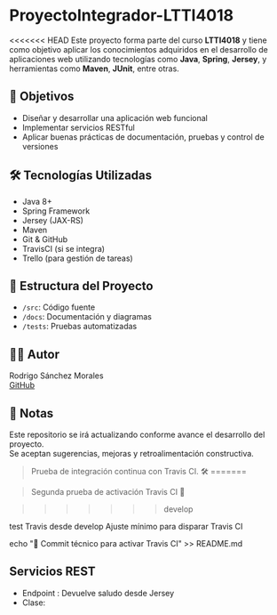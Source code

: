 # ProyectoIntegrador-LTTI4018

<<<<<<< HEAD
Este proyecto forma parte del curso **LTTI4018** y tiene como objetivo aplicar los conocimientos adquiridos en el desarrollo de aplicaciones web utilizando tecnologías como **Java**, **Spring**, **Jersey**, y herramientas como **Maven**, **JUnit**, entre otras.

## 🎯 Objetivos
- Diseñar y desarrollar una aplicación web funcional
- Implementar servicios RESTful
- Aplicar buenas prácticas de documentación, pruebas y control de versiones

## 🛠️ Tecnologías Utilizadas
- Java 8+
- Spring Framework
- Jersey (JAX-RS)
- Maven
- Git & GitHub
- TravisCI (si se integra)
- Trello (para gestión de tareas)

## 📁 Estructura del Proyecto
- `/src`: Código fuente
- `/docs`: Documentación y diagramas
- `/tests`: Pruebas automatizadas

## 👨‍💻 Autor
Rodrigo Sánchez Morales  
[GitHub](https://github.com/RodrigoSM967)

## 📌 Notas
Este repositorio se irá actualizando conforme avance el desarrollo del proyecto.  
Se aceptan sugerencias, mejoras y retroalimentación constructiva.

> Prueba de integración continua con Travis CI. 🛠️
=======




> Segunda prueba de activación Travis CI 🚀


>>>>>>> develop

test Travis desde develop
Ajuste mínimo para disparar Travis CI

echo "🔄 Commit técnico para activar Travis CI" >> README.md


## Servicios REST
- Endpoint : Devuelve saludo desde Jersey
- Clase: 
